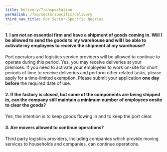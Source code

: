 ```yaml
---
title: Delivery/Transportation
permalink: /faq/sectorspecific/delivery
third_nav_title: For Sector-Specific Queries
---
```


#### **1. I am not an essential firm and have a shipment of goods coming in. Will I be allowed to send the goods to my warehouse and will I be able to activate my employees to receive the shipment at my warehouse?**
Port operators and logistics service providers will be allowed to continue to operate during this period. Yes, you may receive deliveries at your premises. If you need to activate your employees to work on-site for short periods of time to receive deliveries and perform other related tasks, please apply for a time-limited exemption. Please submit your application **one day before** the required date of use.

#### **2. If the factory is closed, but some of the components are being shipped in, can the company still maintain a minimum number of employees onsite to clear the goods?**
Yes, the intention is to keep goods flowing in and to keep the port clear.

#### **3. Are movers allowed to continue operations?**
Third party logistics providers, including companies which provide moving services to households and companies, can continue operations.
